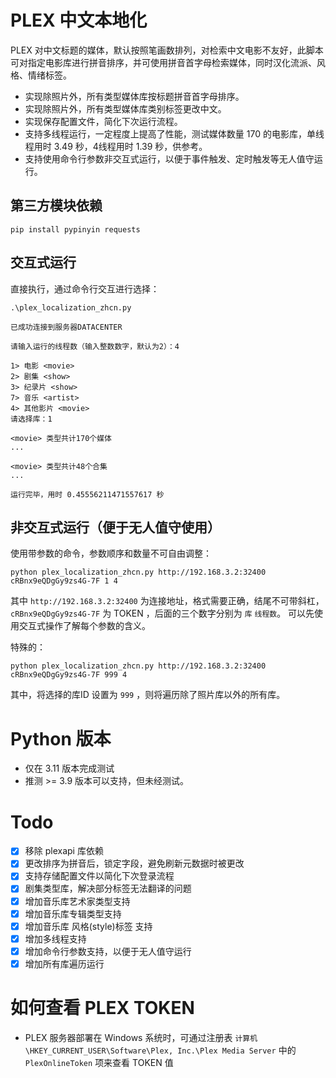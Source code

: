 # PLEX 中文本地化
PLEX 对中文标题的媒体，默认按照笔画数排列，对检索中文电影不友好，此脚本可对指定电影库进行拼音排序，并可使用拼音首字母检索媒体，同时汉化流派、风格、情绪标签。

- 实现除照片外，所有类型媒体库按标题拼音首字母排序。
- 实现除照片外，所有类型媒体库类别标签更改中文。
- 实现保存配置文件，简化下次运行流程。
- 支持多线程运行，一定程度上提高了性能，测试媒体数量 170 的电影库，单线程用时 3.49 秒，4线程用时 1.39 秒，供参考。
- 支持使用命令行参数非交互式运行，以便于事件触发、定时触发等无人值守运行。

## 第三方模块依赖

    pip install pypinyin requests

## 交互式运行

直接执行，通过命令行交互进行选择：

    .\plex_localization_zhcn.py
    
    已成功连接到服务器DATACENTER
    
    请输入运行的线程数（输入整数数字，默认为2）：4
    
    1> 电影 <movie>
    2> 剧集 <show>
    3> 纪录片 <show>
    7> 音乐 <artist>
    4> 其他影片 <movie>
    请选择库：1
    
    <movie> 类型共计170个媒体
    ...
    
    <movie> 类型共计48个合集
    ...
    
    运行完毕，用时 0.45556211471557617 秒



## 非交互式运行（便于无人值守使用）
使用带参数的命令，参数顺序和数量不可自由调整：

    python plex_localization_zhcn.py http://192.168.3.2:32400 cRBnx9eQDgGy9zs4G-7F 1 4

其中 `http://192.168.3.2:32400` 为连接地址，格式需要正确，结尾不可带斜杠， `cRBnx9eQDgGy9zs4G-7F` 为 TOKEN ，后面的三个数字分别为 `库` `线程数`。
可以先使用交互式操作了解每个参数的含义。

特殊的：

    python plex_localization_zhcn.py http://192.168.3.2:32400 cRBnx9eQDgGy9zs4G-7F 999 4

其中，将选择的库ID 设置为 `999` ，则将遍历除了照片库以外的所有库。


# Python 版本
- 仅在 3.11 版本完成测试
- 推测 >= 3.9 版本可以支持，但未经测试。

# Todo

- [x] 移除 plexapi 库依赖
- [x] 更改排序为拼音后，锁定字段，避免刷新元数据时被更改
- [x] 支持存储配置文件以简化下次登录流程
- [x] 剧集类型库，解决部分标签无法翻译的问题
- [x] 增加音乐库艺术家类型支持
- [x] 增加音乐库专辑类型支持
- [x] 增加音乐库 风格(style)标签 支持
- [x] 增加多线程支持
- [x] 增加命令行参数支持，以便于无人值守运行
- [x] 增加所有库遍历运行
      
# 如何查看 PLEX TOKEN

- PLEX 服务器部署在 Windows 系统时，可通过注册表 `计算机\HKEY_CURRENT_USER\Software\Plex, Inc.\Plex Media Server` 中的 `PlexOnlineToken` 项来查看 TOKEN 值
